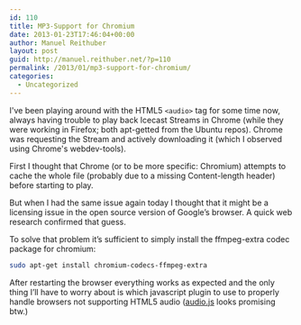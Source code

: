 ```yaml
---
id: 110
title: MP3-Support for Chromium
date: 2013-01-23T17:46:04+00:00
author: Manuel Reithuber
layout: post
guid: http://manuel.reithuber.net/?p=110
permalink: /2013/01/mp3-support-for-chromium/
categories:
  - Uncategorized
---
```

I've been playing around with the HTML5 `<audio>` tag for some time now, always having trouble to play back Icecast Streams in Chrome (while they were working in Firefox; both apt-getted from the Ubuntu repos). Chrome was requesting the Stream and actively downloading it (which I observed using Chrome's webdev-tools).

First I thought that Chrome (or to be more specific: Chromium) attempts to cache the whole file (probably due to a missing Content-length header) before starting to play.

But when I had the same issue again today I thought that it might be a licensing issue in the open source version of Google&#8217;s browser. A quick web research confirmed that guess.

To solve that problem it&#8217;s sufficient to simply install the ffmpeg-extra codec package for chromium:

```bash
sudo apt-get install chromium-codecs-ffmpeg-extra
```

After restarting the browser everything works as expected and the only thing I&#8217;ll have to worry about is which javascript plugin to use to properly handle browsers not supporting HTML5 audio ([audio.js](http://kolber.github.io/audiojs/ "audio.js on github") looks promising btw.)
